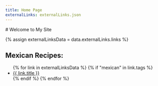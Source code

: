 ```yaml
---
title: Home Page
externalLinks: externalLinks.json
---
```


<!DOCTYPE html>
<html lang="en">
<head>
    <meta charset="UTF-8">
    <meta name="viewport" content="width=device-width, initial-scale=1.0">
    <title>{{ title }}</title>
</head>
<body>
    # Welcome to My Site

{% assign externalLinksData = data.externalLinks.links %}

<h2>Mexican Recipes:</h2>
<ul>
  {% for link in externalLinksData %}
    {% if "mexican" in link.tags %}
      <li><a href="{{ link.url }}">{{ link.title }}</a></li>
    {% endif %}
  {% endfor %}
</ul>

</body>
</html>